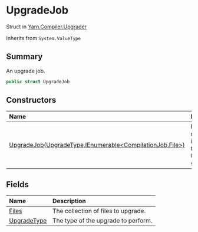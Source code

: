 # UpgradeJob

Struct in [Yarn.Compiler.Upgrader](/docs/api/csharp/yarn.compiler.upgrader.md)

Inherits from `System.ValueType`

## Summary


An upgrade job.


```csharp
public struct UpgradeJob
```

## Constructors

|Name|Description|
|:---|:---|
|[UpgradeJob(UpgradeType,IEnumerable<CompilationJob.File>)](/docs/api/csharp/yarn.compiler.upgrader.upgradejob..ctor.md)|Initialises a new instances of the UpgradeJob struct.|

## Fields

|Name|Description|
|:---|:---|
|[Files](/docs/api/csharp/yarn.compiler.upgrader.upgradejob.files.md)|The collection of files to upgrade.|
|[UpgradeType](/docs/api/csharp/yarn.compiler.upgrader.upgradejob.upgradetype.md)|The type of the upgrade to perform.|

